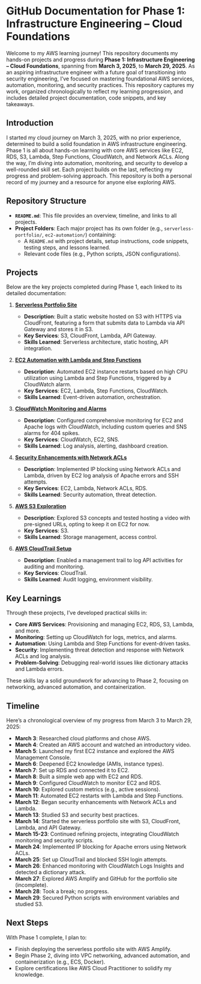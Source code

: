 # GitHub Documentation for Phase 1: Infrastructure Engineering – Cloud Foundations

Welcome to my AWS learning journey! This repository documents my hands-on projects and progress during **Phase 1: Infrastructure Engineering – Cloud Foundations**, spanning from **March 3, 2025**, to **March 29, 2025**. As an aspiring infrastructure engineer with a future goal of transitioning into security engineering, I’ve focused on mastering foundational AWS services, automation, monitoring, and security practices. This repository captures my work, organized chronologically to reflect my learning progression, and includes detailed project documentation, code snippets, and key takeaways.

## Introduction

I started my cloud journey on March 3, 2025, with no prior experience, determined to build a solid foundation in AWS infrastructure engineering. Phase 1 is all about hands-on learning with core AWS services like EC2, RDS, S3, Lambda, Step Functions, CloudWatch, and Network ACLs. Along the way, I’m diving into automation, monitoring, and security to develop a well-rounded skill set. Each project builds on the last, reflecting my progress and problem-solving approach. This repository is both a personal record of my journey and a resource for anyone else exploring AWS.

## Repository Structure

- **`README.md`**: This file provides an overview, timeline, and links to all projects.
- **Project Folders**: Each major project has its own folder (e.g., `serverless-portfolio/`, `ec2-automation/`) containing:
  - A `README.md` with project details, setup instructions, code snippets, testing steps, and lessons learned.
  - Relevant code files (e.g., Python scripts, JSON configurations).

## Projects

Below are the key projects completed during Phase 1, each linked to its detailed documentation:

1. **[Serverless Portfolio Site](./serverless-portfolio/README.md)**  
   - **Description**: Built a static website hosted on S3 with HTTPS via CloudFront, featuring a form that submits data to Lambda via API Gateway and stores it in S3.
   - **Key Services**: S3, CloudFront, Lambda, API Gateway.
   - **Skills Learned**: Serverless architecture, static hosting, API integration.

2. **[EC2 Automation with Lambda and Step Functions](./ec2-automation/README.md)**  
   - **Description**: Automated EC2 instance restarts based on high CPU utilization using Lambda and Step Functions, triggered by a CloudWatch alarm.
   - **Key Services**: EC2, Lambda, Step Functions, CloudWatch.
   - **Skills Learned**: Event-driven automation, orchestration.

3. **[CloudWatch Monitoring and Alarms](./cloudwatch-monitoring/README.md)**  
   - **Description**: Configured comprehensive monitoring for EC2 and Apache logs with CloudWatch, including custom queries and SNS alarms for 404 spikes.
   - **Key Services**: CloudWatch, EC2, SNS.
   - **Skills Learned**: Log analysis, alerting, dashboard creation.

4. **[Security Enhancements with Network ACLs](./security-enhancements/README.md)**  
   - **Description**: Implemented IP blocking using Network ACLs and Lambda, driven by EC2 log analysis of Apache errors and SSH attempts.
   - **Key Services**: EC2, Lambda, Network ACLs, RDS.
   - **Skills Learned**: Security automation, threat detection.

5. **[AWS S3 Exploration](./s3-exploration/README.md)**  
   - **Description**: Explored S3 concepts and tested hosting a video with pre-signed URLs, opting to keep it on EC2 for now.
   - **Key Services**: S3.
   - **Skills Learned**: Storage management, access control.

6. **[AWS CloudTrail Setup](./cloudtrail-setup/README.md)**  
   - **Description**: Enabled a management trail to log API activities for auditing and monitoring.
   - **Key Services**: CloudTrail.
   - **Skills Learned**: Audit logging, environment visibility.

## Key Learnings

Through these projects, I’ve developed practical skills in:
- **Core AWS Services**: Provisioning and managing EC2, RDS, S3, Lambda, and more.
- **Monitoring**: Setting up CloudWatch for logs, metrics, and alarms.
- **Automation**: Using Lambda and Step Functions for event-driven tasks.
- **Security**: Implementing threat detection and response with Network ACLs and log analysis.
- **Problem-Solving**: Debugging real-world issues like dictionary attacks and Lambda errors.

These skills lay a solid groundwork for advancing to Phase 2, focusing on networking, advanced automation, and containerization.

## Timeline

Here’s a chronological overview of my progress from March 3 to March 29, 2025:

- **March 3**: Researched cloud platforms and chose AWS.
- **March 4**: Created an AWS account and watched an introductory video.
- **March 5**: Launched my first EC2 instance and explored the AWS Management Console.
- **March 6**: Deepened EC2 knowledge (AMIs, instance types).
- **March 7**: Set up RDS and connected it to EC2.
- **March 8**: Built a simple web app with EC2 and RDS.
- **March 9**: Configured CloudWatch to monitor EC2 and RDS.
- **March 10**: Explored custom metrics (e.g., active sessions).
- **March 11**: Automated EC2 restarts with Lambda and Step Functions.
- **March 12**: Began security enhancements with Network ACLs and Lambda.
- **March 13**: Studied S3 and security best practices.
- **March 14**: Started the serverless portfolio site with S3, CloudFront, Lambda, and API Gateway.
- **March 15-23**: Continued refining projects, integrating CloudWatch monitoring and security scripts.
- **March 24**: Implemented IP blocking for Apache errors using Network ACLs.
- **March 25**: Set up CloudTrail and blocked SSH login attempts.
- **March 26**: Enhanced monitoring with CloudWatch Logs Insights and detected a dictionary attack.
- **March 27**: Explored AWS Amplify and GitHub for the portfolio site (incomplete).
- **March 28**: Took a break; no progress.
- **March 29**: Secured Python scripts with environment variables and studied S3.

## Next Steps

With Phase 1 complete, I plan to:
- Finish deploying the serverless portfolio site with AWS Amplify.
- Begin Phase 2, diving into VPC networking, advanced automation, and containerization (e.g., ECS, Docker).
- Explore certifications like AWS Cloud Practitioner to solidify my knowledge.